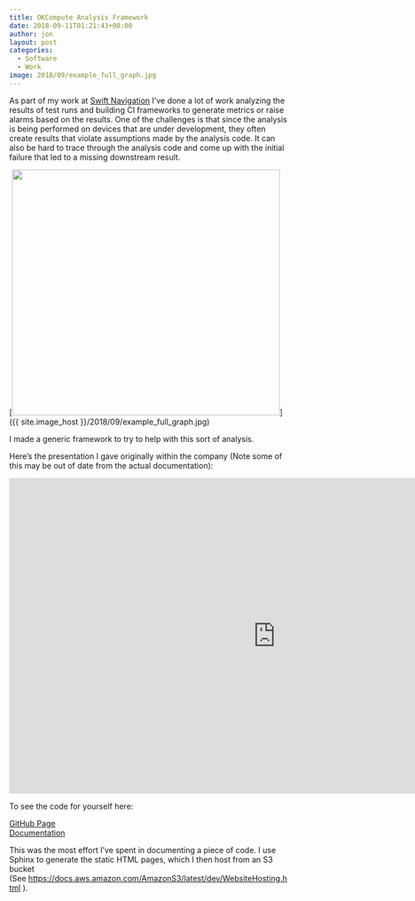 ```yaml
---
title: OKCompute Analysis Framework
date: 2018-09-11T01:21:43+00:00
author: jon
layout: post
categories:
  - Software
  - Work
image: 2018/09/example_full_graph.jpg
---
```

As part of my work at <a href="https://www.swiftnav.com/" target="_blank" rel="noopener">Swift Navigation</a> I&#8217;ve done a lot of work analyzing the results of test runs and building CI frameworks to generate metrics or raise alarms based on the results. One of the challenges is that since the analysis is being performed on devices that are under development, they often create results that violate assumptions made by the analysis code. It can also be hard to trace through the analysis code and come up with the initial failure that led to a missing downstream result.

[<img class="aligncenter size-full wp-image-606" src="{{ site.image_host }}/2018/09/example_full_graph.jpg" alt="" width="483" height="443" srcset="{{ site.image_host }}/2018/09/example_full_graph.jpg 483w, {{ site.image_host }}/2018/09/example_full_graph-300x275.jpg 300w" sizes="(max-width: 483px) 100vw, 483px" />]({{ site.image_host }}/2018/09/example_full_graph.jpg)

I made a generic framework to try to help with this sort of analysis.

<!--more-->

Here&#8217;s the presentation I gave originally within the company (Note some of this may be out of date from the actual documentation): 

<iframe src="https://docs.google.com/presentation/d/e/2PACX-1vQNYi2wGXEcIZswRGTg_zpnLl-SCUx6JvOfGHVIJH9KACJBXYIwC7dO99431dOtjLjrClQQLhVMmLBe/embed?start=false&amp;loop=false&amp;delayms=3000" width="960" height="569" frameborder="0" allowfullscreen="allowfullscreen"></iframe>

To see the code for yourself here:

<a href="https://github.com/swift-nav/okcompute" target="_blank" rel="noopener">GitHub Page</a>  
<a href="http://okcompute.swiftnav.com" target="_blank" rel="noopener">Documentation</a>

This was the most effort I&#8217;ve spent in documenting a piece of code. I use Sphinx to generate the static HTML pages, which I then host from an S3 bucket (See <https://docs.aws.amazon.com/AmazonS3/latest/dev/WebsiteHosting.html> ).